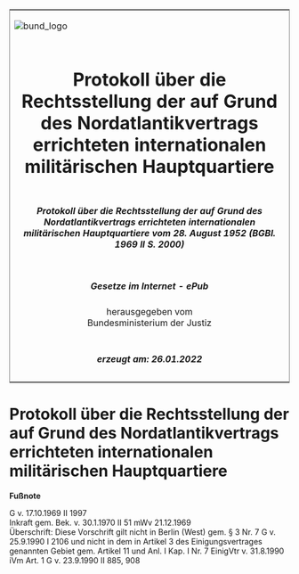 <span id="DECKBLATT.html"></span>

<table border="0" frame="border" width="100%">

<tr valign="top">

<td align="left">

![bund\_logo](BfJ_2021_Web_de_de.gif)

</td>

<td align="right">

 

</td>

</tr>

<tr align="center" valign="middle">

<td colspan="2">

# Protokoll über die Rechtsstellung der auf Grund des Nordatlantikvertrags errichteten internationalen militärischen Hauptquartiere

</td>

</tr>

<tr align="center" valign="middle">

<td colspan="2">

##### Protokoll über die Rechtsstellung der auf Grund des Nordatlantikvertrags errichteten internationalen militärischen Hauptquartiere vom 28. August 1952 (BGBl. 1969 II S. 2000)

</td>

</tr>

<tr align="center" valign="middle">

<td colspan="2">

  
  

##### Gesetze im Internet - ePub  
  
herausgegeben vom  
Bundesministerium der Justiz

</td>

</tr>

<tr align="center" valign="bottom">

<td colspan="2">

  
  

##### erzeugt am: 26.01.2022

</td>

</tr>

</table>

<span id="BJNR220000969.html"></span>

# Protokoll über die Rechtsstellung der auf Grund des Nordatlantikvertrags errichteten internationalen militärischen Hauptquartiere

<div>

  
**Fußnote**

<div class="jnhtml">

<div>

<div class="jurAbsatz">

G v. 17.10.1969 II 1997  
Inkraft gem. Bek. v. 30.1.1970 II 51 mWv 21.12.1969  
Überschrift: Diese Vorschrift gilt nicht in Berlin (West) gem. § 3 Nr. 7
G v. 25.9.1990 I 2106 und nicht in dem in Artikel 3 des
Einigungsvertrages genannten Gebiet gem. Artikel 11 und Anl. I Kap. I
Nr. 7 EinigVtr v. 31.8.1990 iVm Art. 1 G v. 23.9.1990 II 885, 908

</div>

</div>

</div>

</div>
